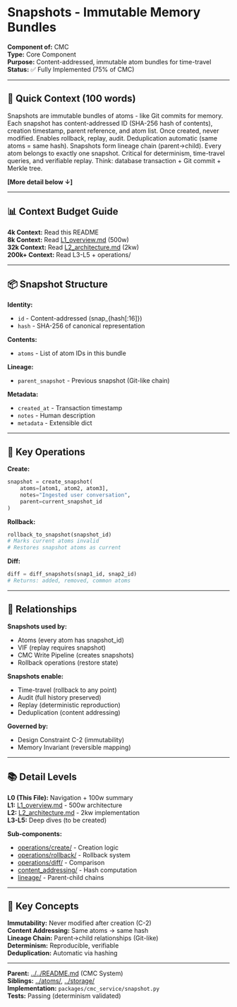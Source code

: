 # Snapshots - Immutable Memory Bundles

**Component of:** CMC  
**Type:** Core Component  
**Purpose:** Content-addressed, immutable atom bundles for time-travel  
**Status:** ✅ Fully Implemented (75% of CMC)

---

## 🎯 **Quick Context (100 words)**

Snapshots are immutable bundles of atoms - like Git commits for memory. Each snapshot has content-addressed ID (SHA-256 hash of contents), creation timestamp, parent reference, and atom list. Once created, never modified. Enables rollback, replay, audit. Deduplication automatic (same atoms = same hash). Snapshots form lineage chain (parent→child). Every atom belongs to exactly one snapshot. Critical for determinism, time-travel queries, and verifiable replay. Think: database transaction + Git commit + Merkle tree.

**[More detail below ↓]**

---

## 📊 **Context Budget Guide**

**4k Context:** Read this README  
**8k Context:** Read [L1_overview.md](L1_overview.md) (500w)  
**32k Context:** Read [L2_architecture.md](L2_architecture.md) (2kw)  
**200k+ Context:** Read L3-L5 + operations/

---

## 📦 **Snapshot Structure**

**Identity:**
- `id` - Content-addressed (snap_{hash[:16]})
- `hash` - SHA-256 of canonical representation

**Contents:**
- `atoms` - List of atom IDs in this bundle

**Lineage:**
- `parent_snapshot` - Previous snapshot (Git-like chain)

**Metadata:**
- `created_at` - Transaction timestamp
- `notes` - Human description
- `metadata` - Extensible dict

---

## 🔧 **Key Operations**

**Create:**
```python
snapshot = create_snapshot(
    atoms=[atom1, atom2, atom3],
    notes="Ingested user conversation",
    parent=current_snapshot_id
)
```

**Rollback:**
```python
rollback_to_snapshot(snapshot_id)
# Marks current atoms invalid
# Restores snapshot atoms as current
```

**Diff:**
```python
diff = diff_snapshots(snap1_id, snap2_id)
# Returns: added, removed, common atoms
```

---

## 🔗 **Relationships**

**Snapshots used by:**
- Atoms (every atom has snapshot_id)
- VIF (replay requires snapshot)
- CMC Write Pipeline (creates snapshots)
- Rollback operations (restore state)

**Snapshots enable:**
- Time-travel (rollback to any point)
- Audit (full history preserved)
- Replay (deterministic reproduction)
- Deduplication (content addressing)

**Governed by:**
- Design Constraint C-2 (immutability)
- Memory Invariant (reversible mapping)

---

## 📚 **Detail Levels**

**L0 (This File):** Navigation + 100w summary  
**L1:** [L1_overview.md](L1_overview.md) - 500w architecture  
**L2:** [L2_architecture.md](L2_architecture.md) - 2kw implementation  
**L3-L5:** Deep dives (to be created)

**Sub-components:**
- [operations/create/](operations/create/) - Creation logic
- [operations/rollback/](operations/rollback/) - Rollback system
- [operations/diff/](operations/diff/) - Comparison
- [content_addressing/](content_addressing/) - Hash computation
- [lineage/](lineage/) - Parent-child chains

---

## 🎯 **Key Concepts**

**Immutability:** Never modified after creation (C-2)  
**Content Addressing:** Same atoms → same hash  
**Lineage Chain:** Parent→child relationships (Git-like)  
**Determinism:** Reproducible, verifiable  
**Deduplication:** Automatic via hashing

---

**Parent:** [../../README.md](../../README.md) (CMC System)  
**Siblings:** [../atoms/](../atoms/), [../storage/](../storage/)  
**Implementation:** `packages/cmc_service/snapshot.py`  
**Tests:** Passing (determinism validated)

